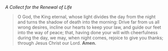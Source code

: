 _A Collect for the Renewal of Life_
> O God, the King eternal, whose light divides the day from the night and turns the shadow of death into the morning: Drive far from us all wrong desires, incline our hearts to keep your law, and guide our feet into the way of peace; that, having done your will with cheerfulness during the day, we may, when night comes, rejoice to give you thanks; through Jesus Christ our Lord. **Amen.**
